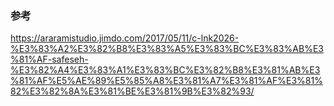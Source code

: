 

### 参考
https://araramistudio.jimdo.com/2017/05/11/c-lnk2026-%E3%83%A2%E3%82%B8%E3%83%A5%E3%83%BC%E3%83%AB%E3%81%AF-safeseh-%E3%82%A4%E3%83%A1%E3%83%BC%E3%82%B8%E3%81%AB%E3%81%AF%E5%AE%89%E5%85%A8%E3%81%A7%E3%81%AF%E3%81%82%E3%82%8A%E3%81%BE%E3%81%9B%E3%82%93/
